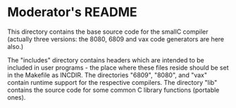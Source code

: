 Moderator's README
==================

This directory contains the base source
code for the smallC compiler (actually
three versions:  the 8080, 6809 and vax
code generators are here also.)

The "includes" directory contains
headers which are intended to be
included in user programs - the place
where these files reside should be set
in the Makefile as INCDIR.  The
directories "6809", "8080", and "vax"
contain runtime support for the
respective compilers.  The directory
"lib" contains the source code for some
common C library functions (portable
ones).
